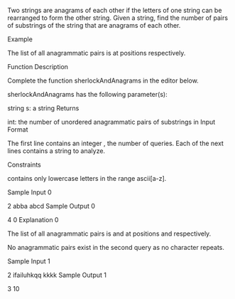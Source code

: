 Two strings are anagrams of each other if the letters of one string can be rearranged to form the other string. Given a string, find the number of pairs of substrings of the string that are anagrams of each other.

Example

The list of all anagrammatic pairs is  at positions  respectively.

Function Description

Complete the function sherlockAndAnagrams in the editor below.

sherlockAndAnagrams has the following parameter(s):

string s: a string
Returns

int: the number of unordered anagrammatic pairs of substrings in 
Input Format

The first line contains an integer , the number of queries.
Each of the next  lines contains a string  to analyze.

Constraints



 contains only lowercase letters in the range ascii[a-z].

Sample Input 0

2
abba
abcd
Sample Output 0

4
0
Explanation 0

The list of all anagrammatic pairs is  and  at positions  and  respectively.

No anagrammatic pairs exist in the second query as no character repeats.

Sample Input 1

2
ifailuhkqq
kkkk
Sample Output 1

3
10
